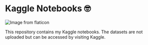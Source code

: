 # Kaggle Notebooks 🤓

![](https://cdn-icons-png.flaticon.com/512/2942/2942789.png "Image from flaticon")

This repository contains my Kaggle notebooks. The datasets are not uploaded but can be accessed by visiting Kaggle.

